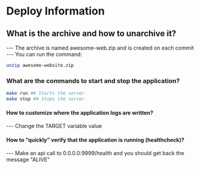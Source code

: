 # Deploy Information

## What is the archive and how to unarchive it?

--- The archive is named awesome-web.zip and is created on each commit
--- You can run the command:

```bash
unzip awesome-website.zip
```

### What are the commands to start and stop the application?

```bash
make run ## Starts the server
make stop ## Stops the server
```

#### How to customize where the application logs are written?

--- Change the TARGET variable value

#### How to “quickly” verify that the application is running (healthcheck)?

--- Make an api call to 0.0.0.0:9999/health and you should get back the message "ALIVE"
